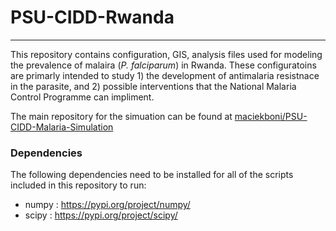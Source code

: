 # PSU-CIDD-Rwanda
---
This repository contains configuration, GIS, analysis files used for modeling the prevalence of malaira (*P. falciparum*) in Rwanda. These configuratoins are primarly intended to study 1) the development of antimalaria resistnace in the parasite, and 2) possible interventions that the National Malaria Control Programme can impliment.

The main repository for the simuation can be found at [maciekboni/PSU-CIDD-Malaria-Simulation](https://github.com/maciekboni/PSU-CIDD-Malaria-Simulation)

### Dependencies 

The following dependencies need to be installed for all of the scripts included in this repository to run:

- numpy : https://pypi.org/project/numpy/
- scipy : https://pypi.org/project/scipy/